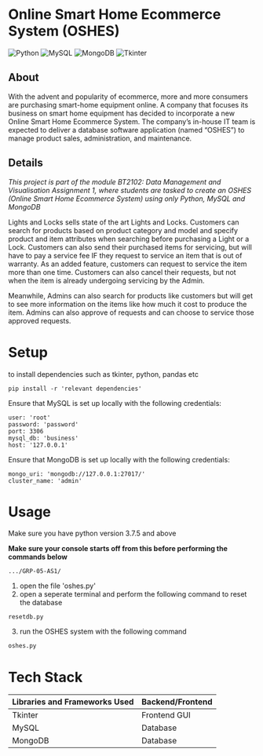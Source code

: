 # Online Smart Home Ecommerce System (OSHES)
<img alt="Python" src="https://img.shields.io/badge/python%20-%2314354C.svg?&style=for-the-badge&logo=python&logoColor=white"/> <img alt="MySQL" src="https://img.shields.io/badge/MySQL-00000F?style=for-the-badge&logo=mysql&logoColor=white"/> ![MongoDB](https://img.shields.io/badge/MongoDB-%234ea94b.svg?style=for-the-badge&logo=mongodb&logoColor=white) ![Tkinter](https://img.shields.io/badge/Tkinter-%234ea94b.svg?style=for-the-badge&logo=tkinter&logoColor=orange)
## About

With the advent and popularity of ecommerce, more and more consumers are purchasing smart-home equipment online. A company that focuses its business on smart home equipment has decided to incorporate a new Online Smart Home Ecommerce System. The company’s in-house IT team is expected to deliver a database software application (named “OSHES”) to manage product sales, administration, and maintenance.

## Details
_This project is part of the module BT2102: Data Management and Visualisation Assignment 1, where students are tasked to create an OSHES (Online Smart Home Ecommerce System) using only Python, MySQL and MongoDB_

Lights and Locks sells state of the art Lights and Locks. Customers can search for products based on product category and model and specify product and item attributes when searching before purchasing a Light or a Lock. Customers can also send their purchased items for servicing, but will have to pay a service fee IF they request to service an item that is out of warranty. As an added feature, customers can request to service the item more than one time. Customers can also cancel their requests, but not when the item is already undergoing servicing by the Admin.

Meanwhile, Admins can also search for products like customers but will get to see more information on the items like how much it cost to produce the item. Admins can also approve of requests and can choose to service those approved requests.

# Setup 
to install dependencies such as tkinter, python, pandas etc

```pip install -r 'relevant dependencies'```

Ensure that MySQL is set up locally with the following credentials:
```
user: 'root'
password: 'password'
port: 3306
mysql_db: 'business'
host: '127.0.0.1'
```

Ensure that MongoDB is set up locally with the following credentials:
```
mongo_uri: 'mongodb://127.0.0.1:27017/'
cluster_name: 'admin'
```

# Usage
Make sure you have python version 3.7.5 and above

**Make sure your console starts off from this before performing the commands below**
```
.../GRP-05-AS1/
```

1) open the file 'oshes.py'
2) open a seperate terminal and perform the following command to reset the database
```
resetdb.py 
```
3) run the OSHES system with the following command
```
oshes.py
```

# Tech Stack
| Libraries and Frameworks Used| Backend/Frontend     |
| ----------- | ---------- |
| Tkinter     | Frontend GUI |
| MySQL   | Database |
| MongoDB | Database |
